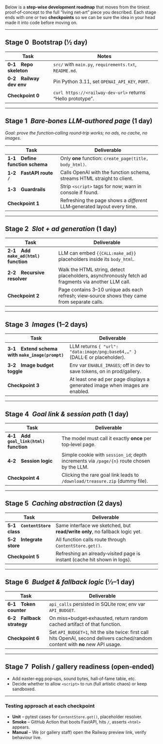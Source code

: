 Below is a **step‐wise development roadmap** that moves from the tiniest proof‑of‑concept to the full “living net‑art” piece you described. Each stage ends with one or two **checkpoints** so we can be sure the idea in your head made it into code before moving on.

---

## Stage 0 Bootstrap (½ day)

| Task | Notes |
|------|-------|
| **0‑1 Repo skeleton** | `src/` with `main.py`, `requirements.txt`, `README.md`. |
| **0‑2 Railway dev env** | Pin Python 3.11, set `OPENAI_API_KEY`, `PORT`. |
| **Checkpoint 0** | `curl https://<railway‑dev‑url>` returns “Hello prototype”. |

---

## Stage 1 *Bare‑bones LLM‑authored page* (1 day)  
*Goal: prove the function‑calling round‑trip works; no ads, no cache, no images.*

| Task | Deliverable |
|------|-------------|
| **1‑1 Define function schema** | Only **one** function: `create_page(title, body_html)`. |
| **1‑2 FastAPI route `/`** | Calls OpenAI with the function schema, streams HTML straight to client. |
| **1‑3 Guardrails** | Strip `<script>` tags for now; warn in console if found. |
| **Checkpoint 1** | Refreshing the page shows a *different* LLM‑generated layout every time. |

---

## Stage 2 *Slot + ad generation* (1 day)

| Task | Deliverable |
|------|-------------|
| **2‑1 Add `make_ad(html)` function** | LLM can embed `{{CALL:make_ad}}` placeholders inside its `body_html`. |
| **2‑2 Recursive resolver** | Walk the HTML string, detect placeholders, asynchronously fetch ad fragments via another LLM call. |
| **Checkpoint 2** | Page contains 3–10 unique ads each refresh; view‑source shows they came from separate calls. |

---

## Stage 3 *Images* (1–2 days)

| Task | Deliverable |
|------|-------------|
| **3‑1 Extend schema with `make_image(prompt)`** | LLM returns `{ "url": "data:image/png;base64,…" }` (DALL·E or placeholder). |
| **3‑2 Image budget toggle** | Env var `ENABLE_IMAGES`; off in dev to save tokens, on in prod/gallery. |
| **Checkpoint 3** | At least one ad per page displays a generated image when images are enabled. |

---

## Stage 4 *Goal link & session path* (1 day)

| Task | Deliverable |
|------|-------------|
| **4‑1 Add `goal_link(html)` function** | The model must call it exactly **once** per top‑level page. |
| **4‑2 Session logic** | Simple cookie with `session_id`; depth increments via `/page/{n}` route chosen by the LLM. |
| **Checkpoint 4** | Clicking the rare goal link leads to `/download/treasure.zip` (dummy file). |

---

## Stage 5 *Caching abstraction* (2 days)

| Task | Deliverable |
|------|-------------|
| **5‑1 `ContentStore` class** | Same interface we sketched, but **read/write only**, no fallback logic yet. |
| **5‑2 Integrate store** | All function calls route through `ContentStore.get()`. |
| **Checkpoint 5** | Refreshing an already‑visited page is instant (cache hit shown in logs). |

---

## Stage 6 *Budget & fallback logic* (½–1 day)

| Task | Deliverable |
|------|-------------|
| **6‑1 Token counter** | `api_calls` persisted in SQLite row; env var `API_BUDGET`. |
| **6‑2 Fallback strategy** | On miss+budget‑exhausted, return random cached artifact of that function. |
| **Checkpoint 6** | Set `API_BUDGET=1`, hit the site twice: first call hits OpenAI, second delivers cached/random content with **no** new API usage. |

---

## Stage 7 Polish / gallery readiness (open‑ended)

*   Add easter‑egg pop‑ups, sound bytes, hall‑of‑fame table, etc.  
*   Decide whether to allow `<script>` to run (full artistic chaos) or keep sandboxed.

---

### Testing approach at each checkpoint

* **Unit** – pytest cases for `ContentStore.get()`, placeholder resolver.  
* **Smoke** – GitHub Action that boots FastAPI, hits `/`, asserts `<html>` appears.  
* **Manual** – We (or gallery staff) open the Railway preview link, verify behaviour live.
